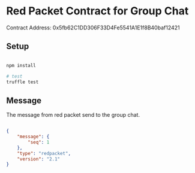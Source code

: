 # Red Packet Contract for Group Chat

Contract Address: 0x5fb62C1DD306F33D4Fe5541A1E1f8B40baf12421

## Setup

```bash

npm install

# test
truffle test

```

## Message

The message from red packet send to the group chat.

```json

{
    "message": {
        "seq": 1
    },
    "type": "redpacket",
    "version": "2.1"
}



```
